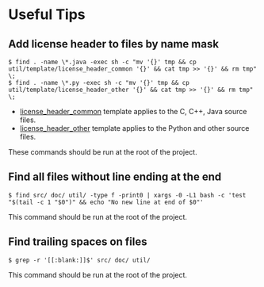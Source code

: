 Useful Tips
===========

## Add license header to files by name mask

```shell script
$ find . -name \*.java -exec sh -c "mv '{}' tmp && cp util/template/license_header_common '{}' && cat tmp >> '{}' && rm tmp" \;
$ find . -name \*.py -exec sh -c "mv '{}' tmp && cp util/template/license_header_other '{}' && cat tmp >> '{}' && rm tmp" \;
```

* [license_header_common](../util/template/license_header_common) template applies to the C, C++, Java source files.
* [license_header_other](../util/template/license_header_other) template applies to the Python and other source files.

These commands should be run at the root of the project.

## Find all files without line ending at the end

```shell script
$ find src/ doc/ util/ -type f -print0 | xargs -0 -L1 bash -c 'test "$(tail -c 1 "$0")" && echo "No new line at end of $0"'
```

This command should be run at the root of the project.

## Find trailing spaces on files

```shell script
$ grep -r '[[:blank:]]$' src/ doc/ util/
```
This command should be run at the root of the project.
